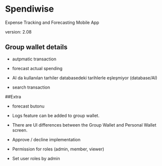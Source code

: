# Spendiwise

Expense Tracking and Forecasting Mobile App

version: 2.08

## Group wallet details

- autpmatic transaction

- forecast actual spending

- AI da kullanılan tarhiler databasedeki tarihlerle eşleşmiyor (database/AI)

- search transaction

##Extra
- forecast butonu

- Logs feature can be added to group wallet.

- There are UI differences between the Group Wallet and Personal Wallet screen.

- Approve / decline implementation
- Permission for roles (admin, member, viewer)
- Set user roles by admin